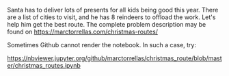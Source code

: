 Santa has to deliver lots of presents for all kids being good this year. There are a list of cities to visit, and he has 8 reindeers to offload the work. Let's help him get the best route. The complete problem description may be found on https://marctorrellas.com/christmas-routes/

Sometimes Github cannot render the notebook. In such a case, try:

https://nbviewer.jupyter.org/github/marctorrellas/christmas_route/blob/master/christmas_routes.ipynb
